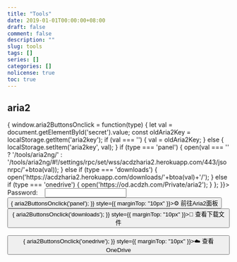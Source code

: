 ```yaml
---
title: "Tools"
date: 2019-01-01T00:00:00+08:00
draft: false
comment: false
description: ""
slug: tools
tags: []
series: []
categories: []
nolicense: true
toc: true
---
```


## aria2

<section onLoad={() => {
  window.aria2ButtonsOnclick = function(type) {
    let val = document.getElementById('secret').value;
    const oldAria2Key = localStorage.getItem('aria2key');
    if (val === '') { val = oldAria2Key; }
    else { localStorage.setItem('aria2key', val); }
    if (type === 'panel') {
      open(val === '' 
        ? '/tools/aria2ng/' 
        : '/tools/aria2ng/#!/settings/rpc/set/wss/acdzharia2.herokuapp.com/443/jsonrpc/'+btoa(val));
    } else if (type === 'downloads') { 
      open('https://acdzharia2.herokuapp.com/downloads/'+btoa(val)+'/');
    } else if (type === 'onedrive') {
      open('https://od.acdzh.com/Private/aria2');
    }
  };
}}>
    <label for="secret">Password:</label>
    &nbsp;&nbsp;
    <Input id="secret" type="password" />
    &nbsp;&nbsp;
    <div style={{ display: 'inline-block', marginTop: "10px" }}>
      <Button onClick={() => { aria2ButtonsOnclick('panel'); }} style={{ marginTop: "10px" }}>⚙️ 前往Aria2面板</Button>
      &nbsp;&nbsp;
      <Button onClick={() => { aria2ButtonsOnclick('downloads'); }} style={{ marginTop: "10px" }}>📁 查看下载文件</Button>
      &nbsp;&nbsp;
      <Button onClick={() => { aria2ButtonsOnclick('onedrive'); }} style={{ marginTop: "10px" }}>☁️ 查看 OneDrive</Button>
    </div>
</section>